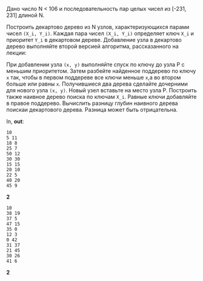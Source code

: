 Дано число N < 106 и последовательность пар целых чисел из [-231, 231] длиной N.

Построить декартово дерево из N узлов, характеризующихся парами чисел `(X_i, Y_i)`.
Каждая пара чисел `(X_i, Y_i)` определяет ключ `X_i` и приоритет `Y_i` в декартовом дереве.
Добавление узла в декартово дерево выполняйте второй версией алгоритма, рассказанного на лекции:

При добавлении узла `(x, y)` выполняйте спуск по ключу до узла P с меньшим приоритетом.
Затем разбейте найденное поддерево по ключу `x` так, чтобы в первом поддереве все ключи меньше `x`,а во втором больше или равны `x`. Получившиеся два дерева сделайте дочерними для нового узла `(x, y)`.
Новый узел вставьте на место узла P. Построить также наивное дерево поиска по ключам `X_i`.
Равные ключи добавляйте в правое поддерево. Вычислить разницу глубин наивного дерева поискаи декартового дерева. Разница может быть отрицательна.


In, **out**:
```
10
5 11
18 8
25 7
50 12
30 30
15 15
20 10
22 5
40 20
45 9
```
**2**
```
10
38 19
37 5
47 15
35 0
12 3
0 42
31 37
21 45
30 26
41 6
```
**2**

